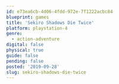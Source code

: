 ```yaml
---
id: e73ea6cb-4d06-4fdd-972e-7f1222acbc84
blueprint: games
title: 'Sekiro Shadows Die Twice'
platform: playstation-4
genre:
  - action-adventure
digital: false
physical: true
guide: false
pending: false
posted: '2019-09-28'
slug: sekiro-shadows-die-twice
---
```

